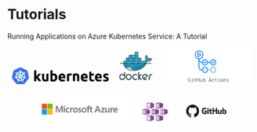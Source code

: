 # Tutorials
Running Applications on Azure Kubernetes Service: A Tutorial

<p align="center">
  <img src="figures/kubernetes-logo.png" width="200" />
  <img src="figures/docker-logo.jpg" width="100" /> 
  <img src="figures/github_actions-logo.png" width="180" />
</p>

<p align="center">
  <img src="figures/azure-logo.png" width="200" />
  <img src="figures/aks-logo.jpg" width="100" />
  <img src="figures/github-logo.jpg" width="100" />
</p>
